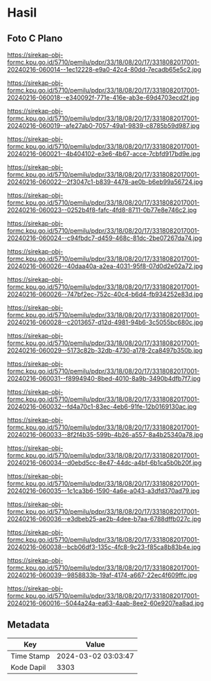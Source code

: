 # Hasil

## Foto C Plano

https://sirekap-obj-formc.kpu.go.id/5710/pemilu/pdpr/33/18/08/20/17/3318082017001-20240216-060014--1ec12228-e9a0-42c4-80dd-7ecadb65e5c2.jpg

https://sirekap-obj-formc.kpu.go.id/5710/pemilu/pdpr/33/18/08/20/17/3318082017001-20240216-060018--e340092f-771e-416e-ab3e-69d4703ecd2f.jpg

https://sirekap-obj-formc.kpu.go.id/5710/pemilu/pdpr/33/18/08/20/17/3318082017001-20240216-060019--afe27ab0-7057-49a1-9839-c8785b59d987.jpg

https://sirekap-obj-formc.kpu.go.id/5710/pemilu/pdpr/33/18/08/20/17/3318082017001-20240216-060021--4b404102-e3e6-4b67-acce-7cbfd917bd9e.jpg

https://sirekap-obj-formc.kpu.go.id/5710/pemilu/pdpr/33/18/08/20/17/3318082017001-20240216-060022--2f3047c1-b839-4478-ae0b-b6eb99a56724.jpg

https://sirekap-obj-formc.kpu.go.id/5710/pemilu/pdpr/33/18/08/20/17/3318082017001-20240216-060023--0252b4f8-fafc-4fd8-8711-0b77e8e746c2.jpg

https://sirekap-obj-formc.kpu.go.id/5710/pemilu/pdpr/33/18/08/20/17/3318082017001-20240216-060024--c94fbdc7-d459-468c-81dc-2be07267da74.jpg

https://sirekap-obj-formc.kpu.go.id/5710/pemilu/pdpr/33/18/08/20/17/3318082017001-20240216-060026--40daa40a-a2ea-4031-95f8-07d0d2e02a72.jpg

https://sirekap-obj-formc.kpu.go.id/5710/pemilu/pdpr/33/18/08/20/17/3318082017001-20240216-060026--747bf2ec-752c-40c4-b6d4-fb934252e83d.jpg

https://sirekap-obj-formc.kpu.go.id/5710/pemilu/pdpr/33/18/08/20/17/3318082017001-20240216-060028--c2013657-d12d-4981-94b6-3c5055bc680c.jpg

https://sirekap-obj-formc.kpu.go.id/5710/pemilu/pdpr/33/18/08/20/17/3318082017001-20240216-060029--5173c82b-32db-4730-a178-2ca8497b350b.jpg

https://sirekap-obj-formc.kpu.go.id/5710/pemilu/pdpr/33/18/08/20/17/3318082017001-20240216-060031--f8994940-8bed-4010-8a9b-3490b4dfb7f7.jpg

https://sirekap-obj-formc.kpu.go.id/5710/pemilu/pdpr/33/18/08/20/17/3318082017001-20240216-060032--fd4a70c1-83ec-4eb6-91fe-12b0169130ac.jpg

https://sirekap-obj-formc.kpu.go.id/5710/pemilu/pdpr/33/18/08/20/17/3318082017001-20240216-060033--8f2f4b35-599b-4b26-a557-8a4b25340a78.jpg

https://sirekap-obj-formc.kpu.go.id/5710/pemilu/pdpr/33/18/08/20/17/3318082017001-20240216-060034--d0ebd5cc-8e47-44dc-a4bf-6b1ca5b0b20f.jpg

https://sirekap-obj-formc.kpu.go.id/5710/pemilu/pdpr/33/18/08/20/17/3318082017001-20240216-060035--1c1ca3b6-1590-4a6e-a043-a3dfd370ad79.jpg

https://sirekap-obj-formc.kpu.go.id/5710/pemilu/pdpr/33/18/08/20/17/3318082017001-20240216-060036--e3dbeb25-ae2b-4dee-b7aa-6788dffb027c.jpg

https://sirekap-obj-formc.kpu.go.id/5710/pemilu/pdpr/33/18/08/20/17/3318082017001-20240216-060038--bcb06df3-135c-4fc8-9c23-f85ca8b83b4e.jpg

https://sirekap-obj-formc.kpu.go.id/5710/pemilu/pdpr/33/18/08/20/17/3318082017001-20240216-060039--9858833b-19af-4174-a667-22ec4f609ffc.jpg

https://sirekap-obj-formc.kpu.go.id/5710/pemilu/pdpr/33/18/08/20/17/3318082017001-20240216-060016--5044a24a-ea63-4aab-8ee2-60e9207ea8ad.jpg


## Metadata

| Key        | Value               |
| ---------- | ------------------- |
| Time Stamp | 2024-03-02 03:03:47 |
| Kode Dapil | 3303                |



